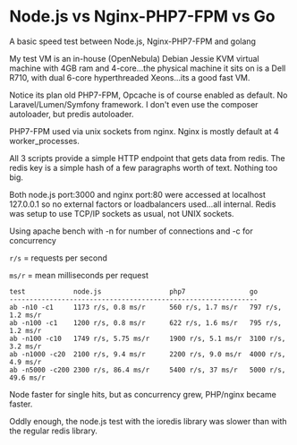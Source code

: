 # Node.js vs Nginx-PHP7-FPM vs Go

A basic speed test between Node.js, Nginx-PHP7-FPM and golang

My test VM is an in-house (OpenNebula) Debian Jessie KVM virtual machine with 4GB ram and 4-core...the physical machine
it sits on is a Dell R710, with dual 6-core hyperthreaded Xeons...its a good fast VM.

Notice its plan old PHP7-FPM, Opcache is of course enabled as default.  No Laravel/Lumen/Symfony framework.
I don't even use the composer autoloader, but predis autoloader.

PHP7-FPM used via unix sockets from nginx.  Nginx is mostly default at 4 worker_processes.

All 3 scripts provide a simple HTTP endpoint that gets data from redis.  The redis key is a simple
hash of a few paragraphs worth of text.  Nothing too big.

Both node.js port:3000 and nginx port:80 were accessed at localhost 127.0.0.1 so no external
factors or loadbalancers used...all internal.  Redis was setup to use TCP/IP sockets as usual, not UNIX sockets.

Using apache bench with -n for number of connections and -c for concurrency

`r/s` = requests per second

`ms/r` = mean milliseconds per request

```
test			node.js					php7				go
--------------------------------------------------------------
ab -n10 -c1		1173 r/s, 0.8 ms/r		560 r/s, 1.7 ms/r	797 r/s, 1.2 ms/r
ab -n100 -c1	1200 r/s, 0.8 ms/r		622 r/s, 1.6 ms/r	795 r/s, 1.2 ms/r
ab -n100 -c10   1749 r/s, 5.75 ms/r		1900 r/s, 5.1 ms/r	3100 r/s, 3.2 ms/r
ab -n1000 -c20	2100 r/s, 9.4 ms/r		2200 r/s, 9.0 ms/r	4000 r/s, 4.9 ms/r
ab -n5000 -c200 2300 r/s, 86.4 ms/r		5400 r/s, 37 ms/r	5000 r/s, 49.6 ms/r
```

Node faster for single hits, but as concurrency grew, PHP/nginx became faster.

Oddly enough, the node.js test with the ioredis library was slower than with the regular redis library.
